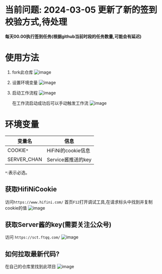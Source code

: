 # 当前问题: 2024-03-05 更新了新的签到校验方式,待处理

**每天00.00执行签到任务(根据github当前时段的任务数量,可能会有延迟)**
# 使用方法

1. fork此仓库
   ![image](https://github.com/anduinnn/HifiNiAutoCheckIn/assets/68073009/c0a5a7b3-b921-4b13-bd68-adce964701ad)

2. 设置环境变量
   ![image](https://github.com/anduinnn/HifiNiAutoCheckIn/assets/68073009/7bc3df71-6a8c-466f-9854-33d21ae45f94)

3. 启动工作流程
   ![image](https://github.com/anduinnn/HifiNiAutoCheckIn/assets/68073009/b89c7140-be7f-43aa-afaa-8554b4cab752)

   在工作流启动成功后可以手动触发工作流
   ![image](https://github.com/anduinnn/HifiNiAutoCheckIn/assets/68073009/a1855da6-2dd4-47c3-be8c-86108527e841)


# 环境变量

| 变量名      | 信息               |
| ----------- | ------------------ |
| COOKIE`*`   | HiFiNi的cookie信息 |
| SERVER_CHAN | Service酱推送的key |

`*`:表示必选。



## 获取HifiNiCookie
访问`https://www.hifini.com/`
首页`F12`打开调试工具,在请求标头中找到并复制cookie的值
![image](https://github.com/anduinnn/HifiNiAutoCheckIn/assets/68073009/97528823-4d31-4c72-bcca-e95bb5d75792)

## 获取Server酱的key(需要关注公众号)
访问 `https://sct.ftqq.com/`
![image](https://github.com/anduinnn/HifiNiAutoCheckIn/assets/68073009/c70b4471-2933-4441-964c-5aa2873c3590)

## 如何拉取最新代码?
在自己的仓库里找到此项目
![image](https://github.com/anduinnn/HiFiNi-Auto-CheckIn/assets/68073009/46ab90db-b7fb-4097-9abe-fde8c2c3543e)



